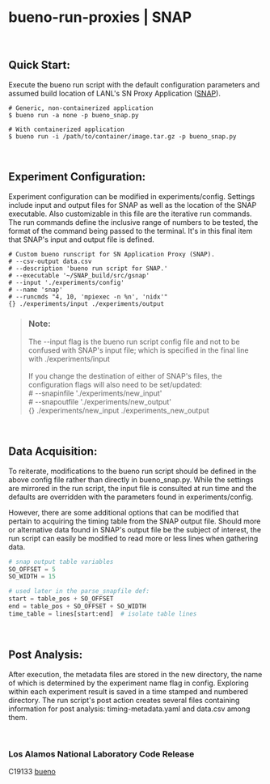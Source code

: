 # bueno-run-proxies | SNAP

<br/>

## Quick Start:

Execute the bueno run script with the default configuration parameters and
assumed build location of LANL's SN Proxy Application
([SNAP](https://github.com/lanl/SNAP)).
```Shell
# Generic, non-containerized application
$ bueno run -a none -p bueno_snap.py

# With containerized application
$ bueno run -i /path/to/container/image.tar.gz -p bueno_snap.py
```

<br/>

## Experiment Configuration:

Experiment configuration can be modified in experiments/config. Settings
include input and output files for SNAP as well as the location of the SNAP
executable. Also customizable in this file are the iterative run commands.
The run commands define the inclusive range of numbers to be tested, the
format of the command being passed to the terminal. It's in this final item
that SNAP's input and output file is defined.
```
# Custom bueno runscript for SN Application Proxy (SNAP).
# --csv-output data.csv
# --description 'bueno run script for SNAP.'
# --executable '~/SNAP_build/src/gsnap'
# --input './experiments/config'
# --name 'snap'
# --runcmds "4, 10, 'mpiexec -n %n', 'nidx'"
{} ./experiments/input ./experiments/output
```

> ### Note: <br/>
> The --input flag is the bueno run script config file and not to be confused
> with SNAP's input file; which is specified in the final line with
> ./experiments/input <br/> <br/>
> If you change the destination of either of SNAP's files, the configuration
> flags will also need to be set/updated:
> <br/> # --snapinfile './experiments/new_input'
> <br/> # --snapoutfile './experiments/new_output'
> <br/> {} ./experiments/new_input ./experiments_new_output

<br/>

## Data Acquisition:

To reiterate, modifications to the bueno run script should be defined in the
above config file rather than directly in bueno_snap.py. While the settings
are mirrored in the run script, the input file is consulted at run time and
the defaults are overridden with the parameters found in experiments/config.

However, there are some additional options that can be modified that pertain
to acquiring the timing table from the SNAP output file. Should more or
alternative data found in SNAP's output file be the subject of interest, the
run script can easily be modified to read more or less lines when gathering
data.

```Python
# snap output table variables
SO_OFFSET = 5
SO_WIDTH = 15

# used later in the parse_snapfile def:
start = table_pos + SO_OFFSET
end = table_pos + SO_OFFSET + SO_WIDTH
time_table = lines[start:end]  # isolate table lines
```

<br/>

## Post Analysis:

After execution, the metadata files are stored in the new directory, the name
of which is determined by the experiment name flag in config. Exploring within
each experiment result is saved in a time stamped and numbered directory. The
run script's post action creates several files containing information for post
analysis: timing-metadata.yaml and data.csv among them.

<br/>

### Los Alamos National Laboratory Code Release
C19133 [bueno](https://github.com/lanl/bueno)
